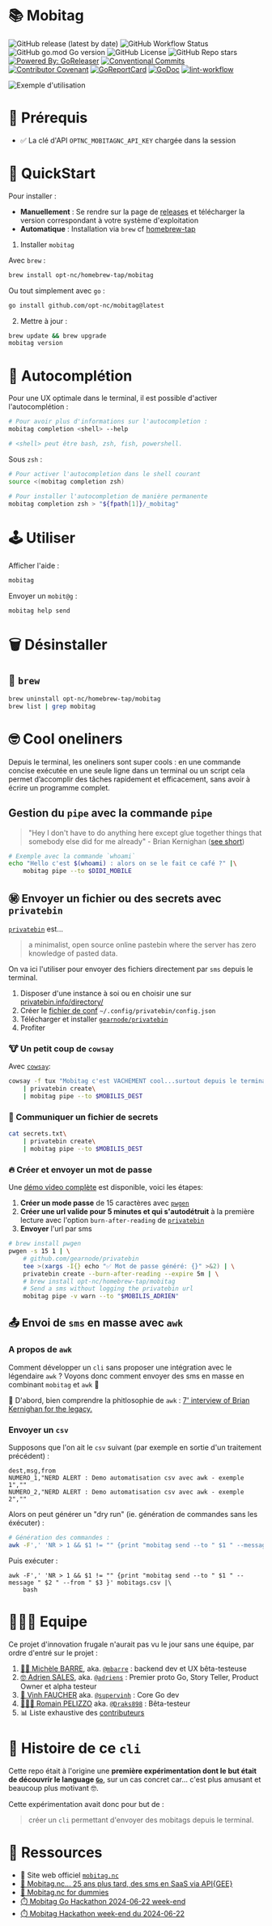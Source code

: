 # 📚 Mobitag

![GitHub release (latest by date)](https://img.shields.io/github/v/release/opt-nc/mobitag)
![GitHub Workflow Status](https://github.com/opt-nc/mobitag/actions/workflows/test-release.yml/badge.svg)
![GitHub go.mod Go version](https://img.shields.io/github/go-mod/go-version/opt-nc/mobitag)
![GitHub License](https://img.shields.io/github/license/opt-nc/mobitag)
![GitHub Repo stars](https://img.shields.io/github/stars/opt-nc/mobitag)
[![Powered By: GoReleaser](https://img.shields.io/badge/powered%20by-goreleaser-green.svg)](https://github.com/goreleaser)
[![Conventional Commits](https://img.shields.io/badge/Conventional%20Commits-1.0.0-yellow.svg)](https://conventionalcommits.org)
[![Contributor Covenant](https://img.shields.io/badge/Contributor%20Covenant-2.1-4baaaa.svg)](code_of_conduct.md)
[![GoReportCard](https://goreportcard.com/badge/github.com//opt-nc/mobitag)](https://goreportcard.com/report/github.com/opt-nc/mobitag)
[![GoDoc](https://godoc.org/github.com/opt-nc/mobitag?status.svg)](https://pkg.go.dev/github.com/opt-nc/mobitag)
[![lint-workflow](https://github.com/opt-nc/mobitag/actions/workflows/golangci-lint.yml/badge.svg)](https://github.com/opt-nc/mobitag/actions/workflows/golangci-lint.yml)


![Exemple d'utilisation](media/auth/mobitag.gif)

# 🔑 Prérequis

- ✅ La clé d'API `OPTNC_MOBITAGNC_API_KEY` chargée dans la session

# 🚀 QuickStart

Pour installer :

- **Manuellement** : Se rendre sur la page de [releases](https://github.com/opt-nc/mobitag-cli/releases) et télécharger la version correspondant à votre système d'exploitation
- **Automatique** : Installation via `brew` cf [homebrew-tap](https://github.com/opt-nc/homebrew-tap)

1. Installer `mobitag`

Avec `brew` : 

```sh
brew install opt-nc/homebrew-tap/mobitag
```

Ou tout simplement avec `go` :

```sh
go install github.com/opt-nc/mobitag@latest
```

2. Mettre à jour :

```sh
brew update && brew upgrade
mobitag version
```

# 🦥 Autocomplétion

Pour une UX optimale dans le terminal, il est possible d'activer l'autocomplétion :

```sh
# Pour avoir plus d'informations sur l'autocompletion :
mobitag completion <shell> --help

# <shell> peut être bash, zsh, fish, powershell.
```

Sous `zsh` :

```sh
# Pour activer l'autocompletion dans le shell courant
source <(mobitag completion zsh)
```

```sh
# Pour installer l'autocompletion de manière permanente
mobitag completion zsh > "${fpath[1]}/_mobitag"
```

# 🕹️ Utiliser

Afficher l'aide :

```sh
mobitag
```

Envoyer un `mobit@g` : 

```sh
mobitag help send
```

# 🗑️ Désinstaller

## 🍺 `brew`

```sh
brew uninstall opt-nc/homebrew-tap/mobitag
brew list | grep mobitag
```

# 🤓 Cool oneliners

Depuis le terminal, les oneliners sont super cools : en une commande concise exécutée en une seule ligne dans un terminal ou un script
cela permet d’accomplir des tâches rapidement et efficacement, sans avoir à écrire un programme complet.

## Gestion du `pipe` avec la commande `pipe`

> "Hey I don't have to do anything here except glue together things that somebody else did 
for me already" - Brian Kernighan ([see short](https://youtube.com/clip/UgkxtOCaReaRRQCOu5Oo5rrOgCwb56JoX7Gw?si=cJ1TTdKZbArizMmt))


```sh
# Exemple avec la commande `whoami`
echo "Hello c'est $(whoami) : alors on se le fait ce café ?" |\
    mobitag pipe --to $DIDI_MOBILE
```

## ㊙️ Envoyer un fichier ou des secrets avec `privatebin`

[`privatebin`](https://privatebin.info/) est...

> a minimalist, open source online pastebin where the server has zero knowledge of pasted data.

On va ici l'utiliser pour envoyer des fichiers directement par `sms` depuis le terminal.

1. Disposer d'une instance à soi ou en choisir une sur [privatebin.info/directory/](https://privatebin.info/directory/)
2. Créer le [fichier de conf](https://github.com/gearnode/privatebin/blob/master/doc/privatebin.conf.5.md#examples) `~/.config/privatebin/config.json`
3. Télécharger et installer [`gearnode/privatebin`](https://github.com/gearnode/privatebin)
4. Profiter

### 🐮 Un petit coup de `cowsay`

Avec [`cowsay`](https://cowsay.diamonds/):

```sh
cowsay -f tux "Mobitag c'est VACHEMENT cool...surtout depuis le terminal et pipé avec privatebin"\
    | privatebin create\
    | mobitag pipe --to $MOBILIS_DEST
```

### 🔐 Communiquer un fichier de secrets

```sh
cat secrets.txt\
    | privatebin create\
    | mobitag pipe --to $MOBILIS_DEST
```

### 🔥 Créer et envoyer un mot de passe

Une [démo video complète](https://youtu.be/z6Y9LiBQ-yU) est disponible, voici les étapes:

1. **Créer un mode passe** de 15 caractères avec [`pwgen`](https://formulae.brew.sh/formula/pwgen)
2. **Créer une url valide pour 5 minutes et qui s'autodétruit** à la première lecture avec l'option `burn-after-reading` de [`privatebin`](https://github.com/gearnode/privatebin)
3. **Envoyer** l'url par sms

```bash
# brew install pwgen
pwgen -s 15 1 | \
    # github.com/gearnode/privatebin
    tee >(xargs -I{} echo "✅ Mot de passe généré: {}" >&2) | \
    privatebin create --burn-after-reading --expire 5m | \
    # brew install opt-nc/homebrew-tap/mobitag
    # Send a sms without logging the privatebin url
    mobitag pipe -v warn --to "$MOBILIS_ADRIEN"
```


## 📤 Envoi de `sms` en masse avec `awk`

### A propos de `awk`

Comment développer un `cli` sans proposer une intégration avec le légendaire `awk` ?
Voyons donc comment envoyer des sms en masse en combinant `mobitag` et `awk` 🚀

🎤 D'abord, bien comprendre la phitlosophie de `awk` : [7' interview of Brian Kernighan for the legacy.](https://www.youtube.com/watch?v=W5kr7X7EG4o)

### Envoyer un `csv`

Supposons que l'on ait le `csv` suivant (par exemple en sortie d'un traitement précédent) : 

```
dest,msg,from
NUMERO_1,"NERD ALERT : Demo automatisation csv avec awk - exemple 1",""
NUMERO_2,"NERD ALERT : Demo automatisation csv avec awk - exemple 2",""
```
Alors on peut générer un "dry run" (ie. génération de commandes sans les éxécuter) : 

```sh
# Génération des commandes : 
awk -F',' 'NR > 1 && $1 != "" {print "mobitag send --to " $1 " --message " $2 " --from " $3 }' mobitags.csv
```

Puis exécuter :


```
awk -F',' 'NR > 1 && $1 != "" {print "mobitag send --to " $1 " --message " $2 " --from " $3 }' mobitags.csv |\
    bash
```


# 🧑‍🤝‍🧑 Equipe

Ce projet d'innovation frugale n'aurait pas vu le jour sans une équipe, par ordre d'entré sur le projet :

1. [👱‍♀️ Michèle BARRE](https://www.linkedin.com/in/michelebarre/), aka. [`@mbarre`](https://github.com/mbarre/) : backend dev et UX bêta-testeuse
2. [🤓 Adrien SALES](https://www.linkedin.com/in/adrien-sales/), aka. [`@adriens`](https://github.com/adriens/) : Premier proto Go, Story Teller, Product Owner et alpha testeur
3. [🥋 Vinh FAUCHER](https://www.linkedin.com/in/vinh-faucher/) aka. [`@supervinh`](https://github.com/supervinh/) : Core Go dev
4. [🧑🏾‍🦱 Romain PELIZZO](https://www.linkedin.com/in/romain-pelizzo/) aka. [`@Draks898`](https://github.com/Draks898) : Bêta-testeur
5. 📊 Liste exhaustive des [contributeurs](https://github.com/opt-nc/mobitag-cli/graphs/contributors)

# 📖 Histoire de ce `cli`

Cette repo était à l'origine une **première expérimentation dont le but était de découvrir le language [`Go`](https://go.dev/)**,
sur un cas concret car... c'est plus amusant et beaucoup plus motivant 🤓.

Cette expérimentation avait donc pour but de :

> créer un `cli` permettant d'envoyer des mobitags depuis le terminal.


# 🔖 Ressources

- 🔖 Site web officiel [`mobitag.nc`](http://www.mobitag.nc)
- [🥳 Mobitag.nc... 25 ans plus tard, des sms en SaaS via API{GEE}](https://dev.to/optnc/mobitagnc-25-ans-plus-tard-des-sms-en-saas-via-apigee-2h9e)
- [📲 Mobitag.nc for dummies](https://www.kaggle.com/code/optnouvellecaldonie/mobitag-nc-for-dummies)
- [⏱️ Mobitag Go Hackathon 2024-06-22 week-end](https://dev.to/adriens/mobitag-go-hackathon-2024-06-22-week-end-2n16)
- [⏱️ Mobitag Hackathon week-end du 2024-06-22](https://youtu.be/yVoMg7CXgaM)
